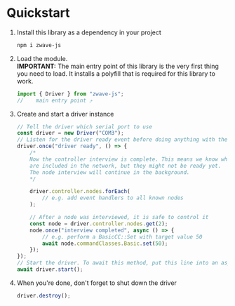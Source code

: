 # Quickstart

1.  Install this library as a dependency in your project
    ```bash
    npm i zwave-js
    ```
2.  Load the module.  
    **IMPORTANT:** The main entry point of this library is the very first thing you need to load. It installs a polyfill that is required for this library to work.

    <!--prettier-ignore-->
    ```ts
    import { Driver } from "zwave-js";
    //    main entry point ⤴
    ```

3.  Create and start a driver instance

    <!--prettier-ignore-->
    ```ts
    // Tell the driver which serial port to use
    const driver = new Driver("COM3");
    // Listen for the driver ready event before doing anything with the driver
    driver.once("driver ready", () => {
        /*
        Now the controller interview is complete. This means we know which nodes
        are included in the network, but they might not be ready yet.
        The node interview will continue in the background.
        */

        driver.controller.nodes.forEach(
            // e.g. add event handlers to all known nodes
        );

        // After a node was interviewed, it is safe to control it
        const node = driver.controller.nodes.get(2);
        node.once("interview completed", async () => {
            // e.g. perform a BasicCC::Set with target value 50
            await node.commandClasses.Basic.set(50);
        });
    });
    // Start the driver. To await this method, put this line into an async method
    await driver.start();
    ```

4.  When you're done, don't forget to shut down the driver
    ```ts
    driver.destroy();
    ```
